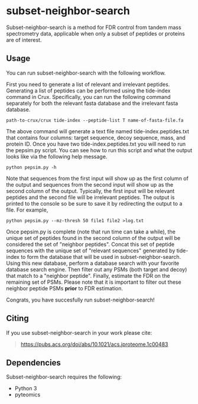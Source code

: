 # subset-neighbor-search
Subset-neighbor-search is a method for FDR control from tandem mass spectrometry data, applicable when only a subset of peptides or proteins are of interest.

## Usage
You can run subset-neighbor-search with the following workflow.

First you need to generate a list of relevant and irrelevant peptides. Generating a list of peptides can be performed using the tide-index command in Crux. Specifically, you can run the following command separately for both the relevant fasta database and the irrelevant fasta database. 

```
path-to-crux/crux tide-index --peptide-list T name-of-fasta-file.fa
```

The above command will generate a text file named tide-index.peptides.txt that contains four columns: target sequence, decoy sequence, mass, and protein ID. Once you have two tide-index.peptides.txt you will need to run the pepsim.py script. You can see how to run this script and what the output looks like via the following help message.

```
python pepsim.py -h
```

Note that sequences from the first input will show up as the first column of the output and sequences from the second input will show up as the second column of the output. Typically, the first input will be relevant peptides and the second file will be irrelevant peptides. The output is printed to the console so be sure to save it by redirecting the output to a file. For example,

```
python pepsim.py --mz-thresh 50 file1 file2 >log.txt
```

Once pepsim.py is complete (note that run time can take a while), the unique set of peptides found in the second column of the output will be considered the set of "neighbor peptides". Concat this set of peptide sequences with the unique set of "relevant sequences" generated by tide-index to form the database that will be used in subset-neighbor-search. Using this new database, perform a database search with your favorite database search engine. Then filter out any PSMs (both target and decoy) that match to a "neighbor peptide". Finally, estimate the FDR on the remaining set of PSMs. Please note that it is important to filter out these neighbor peptide PSMs **prior** to FDR estimation.

Congrats, you have succesfully run subset-neighbor-search!

## Citing
If you use subset-neighbor-search in your work please cite:
>https://pubs.acs.org/doi/abs/10.1021/acs.jproteome.1c00483

## Dependencies
Subset-neighbor-search requires the following:
- Python 3
- pyteomics

